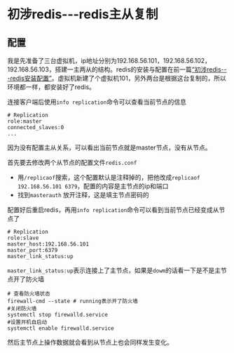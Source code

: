 # 初涉redis---redis主从复制

## 配置

我是先准备了三台虚拟机，ip地址分别为192.168.56.101，192.168.56.102，192.168.56.103，搭建一主两从的结构。redis的安装与配置在前一篇[“初涉redis---redis安装配置”](http://zsly.xyz/archives/%E5%88%9D%E6%B6%89redis---redis%E5%AE%89%E8%A3%85%E9%85%8D%E7%BD%AE)。虚拟机新建了个虚拟机101，另外两台是根据这台复制的，所以环境都一样，都安装好了redis。

连接客户端后使用`info replication`命令可以查看当前节点的信息

```shell
# Replication
role:master
connected_slaves:0
...
```

因为没有配置主从关系，可以看出当前节点就是master节点，没有从节点。

首先要去修改两个从节点的配置文件`redis.conf`

- 用`/replicaof`搜索，这个配置默认是注释掉的，把他改成`replicaof 192.168.56.101 6379`，配置的内容是主节点的ip和端口
- 找到`masterauth` 放开注释，这是填主节点密码的

配置好后重启redis，再用`info replication`命令可以看到当前节点已经变成从节点了

```shell
# Replication
role:slave
master_host:192.168.56.101
master_port:6379
master_link_status:up
```

`master_link_status:up`表示连接上了主节点，如果是`dowm`的话看一下是不是主节点开了防火墙

```shell
# 查看防火墙状态
firewall-cmd --state # running表示开了防火墙
#关闭防火墙
systemctl stop firewalld.service
#设置开机自启动
systemctl enable firewalld.service
```

然后主节点上操作数据就会看到从节点上也会同样发生变化。



